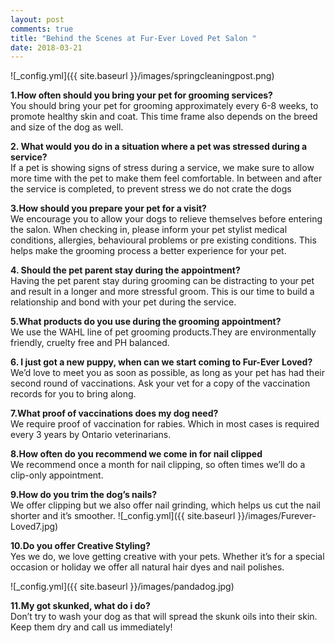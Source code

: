 ```yaml
---
layout: post
comments: true
title: "Behind the Scenes at Fur-Ever Loved Pet Salon "
date: 2018-03-21
---
```

![_config.yml]({{ site.baseurl }}/images/springcleaningpost.png)

**1.How often should you bring your pet for grooming services?**
<br>You should bring your pet for grooming approximately every 6-8 weeks, to promote healthy skin and coat. This time frame also depends on the breed and size of the dog as well. 

**2. What would you do in a situation where a pet was stressed during a service?**
<br>If a pet is showing signs of stress during a service, we make sure to allow more time with the pet to make them feel comfortable. In between and after the service is completed, to prevent stress we do not crate the dogs

**3.How should you prepare your pet for a visit?**
<br>We encourage you to allow your dogs to relieve themselves before entering the salon. When checking in, please inform your pet stylist medical conditions, allergies, behavioural problems or pre existing conditions. This helps make the grooming process a better experience for your pet. 

**4. Should the pet parent stay during the appointment?**
<br>Having the pet parent stay during grooming can be distracting to your pet and result in a longer and more stressful groom. This is our time to build a relationship and bond with your pet during the service. 

**5.What products do you use during the grooming appointment?**
<br>We use the WAHL line of pet grooming products.They are environmentally friendly, cruelty free and PH balanced. 

**6. I just got a new puppy, when can we start coming to Fur-Ever Loved?**
<br>We’d love to meet you as soon as possible, as long as your pet has had their second round of vaccinations. Ask your vet for a copy of the vaccination records for you to bring along. 

**7.What proof of vaccinations does my dog need?**
<br>We require proof of vaccination for rabies. Which in most cases is required every 3 years by Ontario veterinarians. 

**8.How often do you recommend we come in for nail clipped**
<br>We recommend once a month for nail clipping, so often times we’ll do a clip-only appointment. 

**9.How do you trim the dog’s nails?**
<br>We offer clipping but we also offer nail grinding, which helps us cut the nail shorter and it’s smoother. 
![_config.yml]({{ site.baseurl }}/images/Furever-Loved7.jpg)

**10.Do you offer Creative Styling?**
<br>Yes we do, we love getting creative with your pets. Whether it’s for a special occasion or holiday we offer all natural hair dyes and nail polishes. 

![_config.yml]({{ site.baseurl }}/images/pandadog.jpg)

**11.My got skunked, what do i do?**
<br>Don’t try to wash your dog as that will spread the skunk oils into their skin. Keep them dry and call us immediately!


